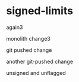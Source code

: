 # signed-limits

again3

monolith change3

git pushed change

another git-pushed change

unsigned and unflagged
